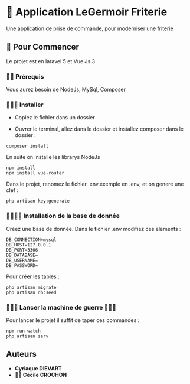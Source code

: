 # 🦄 Application LeGermoir Friterie

Une application de prise de commande, pour moderniser une friterie

##  🦄 Pour Commencer

Le projet est en laravel 5 et Vue Js 3

### 🦄🦄 Prérequis

Vous aurez besoin de NodeJs, MySql, Composer


### 🦄🦄🦄 Installer

- Copiez le fichier dans un dossier

- Ouvrer le terminal, allez dans le dossier et installez composer dans le dossier :


```
composer install
```

En suite on installe les librarys NodeJs

```
npm install
npm install vue-router
```

Dans le projet, renomez le fichier .env.exemple en .env, et on genere une clef :

```
php artisan key:generate
```

### 🦄🦄🦄🦄 Installation de la base de donnée

Créez une base de donnée. 
Dans le fichier .env modifiez ces elements :

```
DB_CONNECTION=mysql
DB_HOST=127.0.0.1
DB_PORT=3306
DB_DATABASE=
DB_USERNAME=
DB_PASSWORD=
```
Pour créer les tables :


```
php artisan migrate
php artisan db:seed
```

### 🦄🦄🦄 Lancer la machine de guerre 🦄🦄🦄

Pour lancer le projet il suffit de taper ces commandes :

```
npm run watch
php artisan serv
```

## Auteurs

* **Cyriaque DIEVART** 
* **🦄🦄 Cécile CROCHON**

